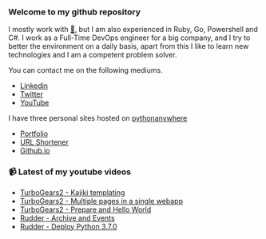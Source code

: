### Welcome to my github repository

I mostly work with [:snake:](https://www.python.org/), but I am also experienced in Ruby, Go, Powershell and C#. I work as a Full-Time DevOps engineer for a big company, and I try to better the environment on a daily basis, apart from this I like to learn new technologies and I am a competent problem solver.

You can contact me on the following mediums.
- [Linkedin](https://www.linkedin.com/in/r3ap3rpy)
- [Twitter](https://twitter.com/r3ap3rpy)
- [YouTube](https://www.youtube.com/channel/UC1qkMXH8d2I9DDAtBSeEHqg)

I have three personal sites hosted on [pythonanywhere](https://www.pythonanywhere.com/)
- [Portfolio](http://r3ap3rpy.pythonanywhere.com/)
- [URL Shortener](http://shortenpy.pythonanywhere.com/)
- [Github.io](https://r3ap3rpy.github.io/)

### :video_camera: Latest of my youtube videos
<!-- YOUTUBE:START -->
- [TurboGears2 - Kajiki templating](https://www.youtube.com/watch?v=BzwjyFRPv2Q)
- [TurboGears2 - Multiple pages in a single webapp](https://www.youtube.com/watch?v=VIYpz4CMCT0)
- [TurboGears2 - Prepare and Hello World](https://www.youtube.com/watch?v=RYDxtY5yR0k)
- [Rudder - Archive and Events](https://www.youtube.com/watch?v=M7bGGNbmse8)
- [Rudder - Deploy Python 3.7.0](https://www.youtube.com/watch?v=wn3EMuF-2ro)
<!-- YOUTUBE:END -->

